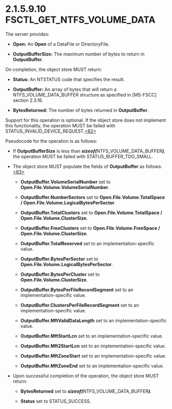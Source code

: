 <html dir="LTR" xmlns:mshelp="http://msdn.microsoft.com/mshelp" xmlns:ddue="http://ddue.schemas.microsoft.com/authoring/2003/5" xmlns:xlink="http://www.w3.org/1999/xlink" xmlns:tool="http://www.microsoft.com/tooltip">
    <head>
        <meta http-equiv="Content-Type" content="text/html; CHARSET=utf-8"></meta>
        <meta name="save" content="history"></meta>
        <title>2.1.5.9.10 FSCTL_GET_NTFS_VOLUME_DATA</title>
        <xml>
            <mshelp:toctitle title="2.1.5.9.10 FSCTL_GET_NTFS_VOLUME_DATA"></mshelp:toctitle>
            <mshelp:rltitle title="[MS-FSA]: FSCTL_GET_NTFS_VOLUME_DATA"></mshelp:rltitle>
            <mshelp:keyword index="A" term="d8971534-4a16-417d-b262-0570da8453bb"></mshelp:keyword>
            <mshelp:attr name="DCSext.ContentType" value="open specification"></mshelp:attr>
            <mshelp:attr name="AssetID" value="d8971534-4a16-417d-b262-0570da8453bb"></mshelp:attr>
            <mshelp:attr name="TopicType" value="kbRef"></mshelp:attr>
            <mshelp:attr name="DCSext.Title" value="[MS-FSA]: FSCTL_GET_NTFS_VOLUME_DATA" />
        </xml>
    </head>
    <body>
        <div id="header">
            <h1 class="heading">2.1.5.9.10 FSCTL_GET_NTFS_VOLUME_DATA</h1>
        </div>
        <div id="mainSection">
            <div id="mainBody">
                <div id="allHistory" class="saveHistory"></div>
                <div id="sectionSection0" class="section" name="collapseableSection">
                    

<p>The server provides:</p>

<ul><li><p><span><span> 
</span></span><b>Open:</b> An <b>Open</b> of a DataFile or DirectoryFile.</p>

</li><li><p><span><span> 
</span></span><b>OutputBufferSize:</b> The maximum number of bytes to return in
<b>OutputBuffer</b>.</p>

</li></ul><p>On completion, the object store MUST return:</p>

<ul><li><p><span><span> 
</span></span><b>Status:</b> An NTSTATUS code that specifies the result.</p>

</li><li><p><span><span> 
</span></span><b>OutputBuffer:</b> An array of bytes that will return a
NTFS_VOLUME_DATA_BUFFER structure as specified in <mshelp:link keywords="efbfe127-73ad-4140-9967-ec6500e66d5e" tabindex="0">[MS-FSCC]</mshelp:link>
section <mshelp:link keywords="a5bae3a3-9025-4f07-b70d-e2247b01faa6" tabindex="0">2.3.16</mshelp:link>.</p>

</li><li><p><span><span> 
</span></span><b>BytesReturned:</b> The number of bytes returned in <b>OutputBuffer</b>.</p>

</li></ul><p>Support for this operation is optional. If the object store
does not implement this functionality, the operation MUST be failed with
STATUS_INVALID_DEVICE_REQUEST.<a id="Appendix_A_Target_82"></a><a href="4e3695bd-7574-4f24-a223-b4679c065b63.md#Appendix_A_82" aria-label="Product behavior note 82">&lt;82&gt;</a> </p>

<p>Pseudocode for the operation is as follows:</p>

<ul><li><p><span><span> 
</span></span>If <b>OutputBufferSize</b> is less than <b><i>sizeof(</i></b>NTFS_VOLUME_DATA_BUFFER<b><i>)</i></b>,
the operation MUST be failed with STATUS_BUFFER_TOO_SMALL.</p>

</li><li><p><span><span> 
</span></span>The object store MUST populate the fields of <b>OutputBuffer</b>
as follows:<a id="Appendix_A_Target_83"></a><a href="4e3695bd-7574-4f24-a223-b4679c065b63.md#Appendix_A_83" aria-label="Product behavior note 83">&lt;83&gt;</a></p>

<ul><li><p><span><span>  </span></span><b>OutputBuffer.VolumeSerialNumber</b>
set to <b>Open.File.Volume.VolumeSerialNumber</b>.</p>

</li><li><p><span><span>  </span></span><b>OutputBuffer.NumberSectors</b>
set to <b>Open.File.Volume.TotalSpace / Open.File.Volume.LogicalBytesPerSector</b>.</p>

</li><li><p><span><span>  </span></span><b>OutputBuffer.TotalClusters</b>
set to <b>Open.File.Volume.TotalSpace / Open.File.Volume.ClusterSize</b>.</p>

</li><li><p><span><span>  </span></span><b>OutputBuffer.FreeClusters</b>
set to <b>Open.File.Volume.FreeSpace / Open.File.Volume.ClusterSize</b>.</p>

</li><li><p><span><span>  </span></span><b>OutputBuffer.TotalReserved</b>
set to an implementation-specific value.</p>

</li><li><p><span><span>  </span></span><b>OutputBuffer.BytesPerSector</b>
set to <b>Open.File.Volume.LogicalBytesPerSector</b>.</p>

</li><li><p><span><span>  </span></span><b>OutputBuffer.BytesPerCluster</b>
set to <b>Open.File.Volume.ClusterSize</b>.</p>

</li><li><p><span><span>  </span></span><b>OutputBuffer.BytesPerFileRecordSegment</b>
set to an implementation-specific value.</p>

</li><li><p><span><span>  </span></span><b>OutputBuffer.ClustersPerFileRecordSegment</b>
set to an implementation-specific value.</p>

</li><li><p><span><span>  </span></span><b>OutputBuffer.MftValidDataLength</b>
set to an implementation-specific value.</p>

</li><li><p><span><span>  </span></span><b>OutputBuffer.MftStartLcn</b>
set to an implementation-specific value.</p>

</li><li><p><span><span>  </span></span><b>OutputBuffer.Mft2StartLcn</b>
set to an implementation-specific value.</p>

</li><li><p><span><span>  </span></span><b>OutputBuffer.MftZoneStart</b>
set to an implementation-specific value.</p>

</li><li><p><span><span>  </span></span><b>OutputBuffer.MftZoneEnd</b>
set to an implementation-specific value.</p>

</li></ul></li><li><p><span><span> 
</span></span>Upon successful completion of the operation, the object store
MUST return:</p>

<ul><li><p><span><span>  </span></span><b>BytesReturned</b>
set to <b><i>sizeof(</i></b>NTFS_VOLUME_DATA_BUFFER<b><i>)</i></b>.</p>

</li><li><p><span><span>  </span></span><b>Status</b>
set to STATUS_SUCCESS.</p>

</li></ul></li></ul>
                </div>
            </div>
        </div>
    </body>
</html>
